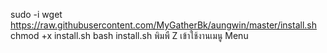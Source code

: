 sudo -i
wget https://raw.githubusercontent.com/MyGatherBk/aungwin/master/install.sh
chmod +x install.sh
bash install.sh
พิมพื Z เข้าใช้งานเมนู Menu
